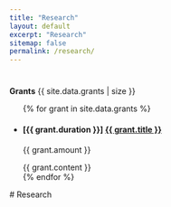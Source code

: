 ```yaml
---
title: "Research"
layout: default
excerpt: "Research"
sitemap: false
permalink: /research/
---
```


# 

**Grants** {{ site.data.grants | size }}
<ul class="list-unstyled">
    {% for grant in site.data.grants %}
        <li class="media">
            <div class="media-body">
            <h4 class="mt-0 mb-1">
                [{{ grant.duration }}]
                <a href="{{ grant.link }}">{{ grant.title }}</a>
            </h4>     <p>{{ grant.amount }}</p>
            {{ grant.content }}
            </div>
        </li>
    {% endfor %}
</ul>
# Research
